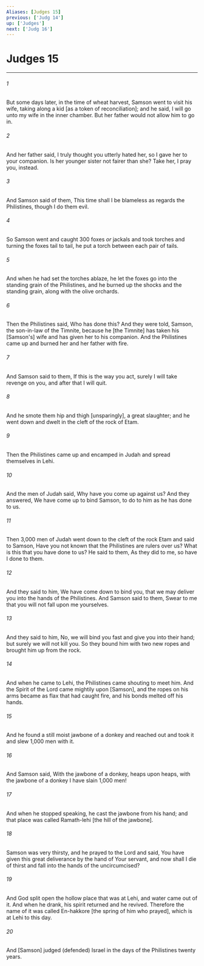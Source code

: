 ```yaml
---
Aliases: [Judges 15]
previous: ['Judg 14']
up: ['Judges']
next: ['Judg 16']
---
```

# Judges 15

***














###### 1 






But some days later, in the time of wheat harvest, Samson went to visit his wife, taking along a kid [as a token of reconciliation]; and he said, I will go unto my wife in the inner chamber. But her father would not allow him to go in. 













###### 2 






And her father said, I truly thought you utterly hated her, so I gave her to your companion. Is her younger sister not fairer than she? Take her, I pray you, instead. 













###### 3 






And Samson said of them, This time shall I be blameless as regards the Philistines, though I do them evil. 













###### 4 






So Samson went and caught 300 foxes _or_ jackals and took torches and turning the foxes tail to tail, he put a torch between each pair of tails. 













###### 5 






And when he had set the torches ablaze, he let the foxes go into the standing grain of the Philistines, and he burned up the shocks and the standing grain, along with the olive orchards. 













###### 6 






Then the Philistines said, Who has done this? And they were told, Samson, the son-in-law of the Timnite, because he [the Timnite] has taken his [Samson's] wife and has given her to his companion. And the Philistines came up and burned her and her father with fire. 













###### 7 






And Samson said to them, If this is the way you act, surely I will take revenge on you, and after that I will quit. 













###### 8 






And he smote them hip and thigh [unsparingly], a great slaughter; and he went down and dwelt in the cleft of the rock of Etam. 













###### 9 






Then the Philistines came up and encamped in Judah and spread themselves in Lehi. 













###### 10 






And the men of Judah said, Why have you come up against us? And they answered, We have come up to bind Samson, to do to him as he has done to us. 













###### 11 






Then 3,000 men of Judah went down to the cleft of the rock Etam and said to Samson, Have you not known that the Philistines are rulers over us? What is this that you have done to us? He said to them, As they did to me, so have I done to them. 













###### 12 






And they said to him, We have come down to bind you, that we may deliver you into the hands of the Philistines. And Samson said to them, Swear to me that you will not fall upon me yourselves. 













###### 13 






And they said to him, No, we will bind you fast and give you into their hand; but surely we will not kill you. So they bound him with two new ropes and brought him up from the rock. 













###### 14 






And when he came to Lehi, the Philistines came shouting to meet him. And the Spirit of the Lord came mightily upon [Samson], and the ropes on his arms became as flax that had caught fire, and his bonds melted off his hands. 













###### 15 






And he found a still moist jawbone of a donkey and reached out and took it and slew 1,000 men with it. 













###### 16 






And Samson said, With the jawbone of a donkey, heaps upon heaps, with the jawbone of a donkey I have slain 1,000 men! 













###### 17 






And when he stopped speaking, he cast the jawbone from his hand; and that place was called Ramath-lehi [the hill of the jawbone]. 













###### 18 






Samson was very thirsty, and he prayed to the Lord and said, You have given this great deliverance by the hand of Your servant, and now shall I die of thirst and fall into the hands of the uncircumcised? 













###### 19 






And God split open the hollow place that was at Lehi, and water came out of it. And when he drank, his spirit returned and he revived. Therefore the name of it was called En-hakkore [the spring of him who prayed], which is at Lehi to this day. 













###### 20 






And [Samson] judged (defended) Israel in the days of the Philistines twenty years.
